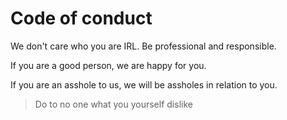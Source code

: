 # Code of conduct

We don't care who you are IRL. Be professional and responsible.

If you are a good person, we are happy for you.

If you are an asshole to us, we will be assholes in relation to you.

> Do to no one what you yourself dislike